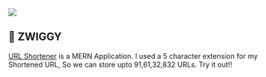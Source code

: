 <img src="IMG/banner.png" />

<h2> 🚚 ZWIGGY </h2>
<a href="https://shorten--url.herokuapp.com/">URL Shortener</a> is a MERN Application. I used a 5 character extension for my Shortened URL, So we can store upto 91,61,32,832 URLs. Try it out!!
